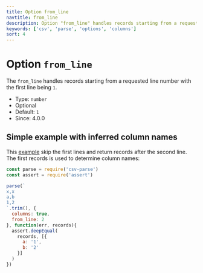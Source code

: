 ```yaml
---
title: Option from_line
navtitle: from_line
description: Option "from_line" handles records starting from a requested line number.
keywords: ['csv', 'parse', 'options', 'columns']
sort: 4
---
```


# Option `from_line`

The `from_line` handles records starting from a requested line number with the first line being `1`.

* Type: `number`
* Optional
* Default: `1`
* Since: 4.0.0

## Simple example with inferred column names

This [example](https://github.com/adaltas/node-csv-parse/blob/master/samples/option.from_line.js) skip the first lines and return records after the second line. The first records is used to determine column names:

```js
const parse = require('csv-parse')
const assert = require('assert')

parse(`
x,x
a,b
1,2
`.trim(), {
  columns: true,
  from_line: 2
}, function(err, records){
  assert.deepEqual(
    records, [{
      a: '1',
      b: '2'
    }]
  )
})
```
